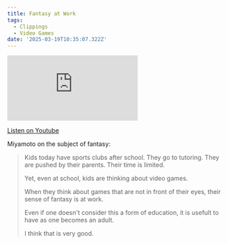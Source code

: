 ```yaml
---
title: Fantasy at Work
tags:
  - Clippings
  - Video Games
date: '2025-03-19T10:35:07.322Z'
---
```


<iframe src="https://www.youtube-nocookie.com/embed/V52Fto40syM?modestbranding=1&showinfo=0&rel=0" title="YouTube video player" frameborder="0" allow="accelerometer; autoplay; encrypted-media; gyroscope; picture-in-picture;" allowfullscreen className="youtube_video"></iframe>

[Listen on Youtube](https://youtu.be/V52Fto40syM)

Miyamoto on the subject of fantasy:

> Kids today have sports clubs after school. They go to tutoring. They are pushed by their parents. Their time is limited.
>
> Yet, even at school, kids are thinking about video games.
>
> When they think about games that are not in front of their eyes, their sense of fantasy is at work.
>
> Even if one doesn't consider this a form of education, it is usefult to have as one becomes an adult.
>
> I think that is very good.
